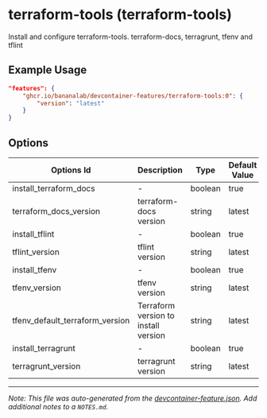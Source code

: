 
# terraform-tools (terraform-tools)

Install and configure terraform-tools. terraform-docs, terragrunt, tfenv and tflint

## Example Usage

```json
"features": {
    "ghcr.io/bananalab/devcontainer-features/terraform-tools:0": {
        "version": "latest"
    }
}
```

## Options

| Options Id | Description | Type | Default Value |
|-----|-----|-----|-----|
| install_terraform_docs | - | boolean | true |
| terraform_docs_version | terraform-docs version | string | latest |
| install_tflint | - | boolean | true |
| tflint_version | tflint version | string | latest |
| install_tfenv | - | boolean | true |
| tfenv_version | tfenv version | string | latest |
| tfenv_default_terraform_version | Terraform version to install version | string | latest |
| install_terragrunt | - | boolean | true |
| terragrunt_version | terragrunt version | string | latest |



---

_Note: This file was auto-generated from the [devcontainer-feature.json](https://github.com/bananalab/devcontainer-features/blob/main/src/terraform-tools/devcontainer-feature.json).  Add additional notes to a `NOTES.md`._
